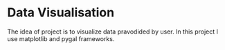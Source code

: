 # Data Visualisation
The idea of project is to visualize data pravodided by user.
In this project I use matplotlib and pygal frameworks.
